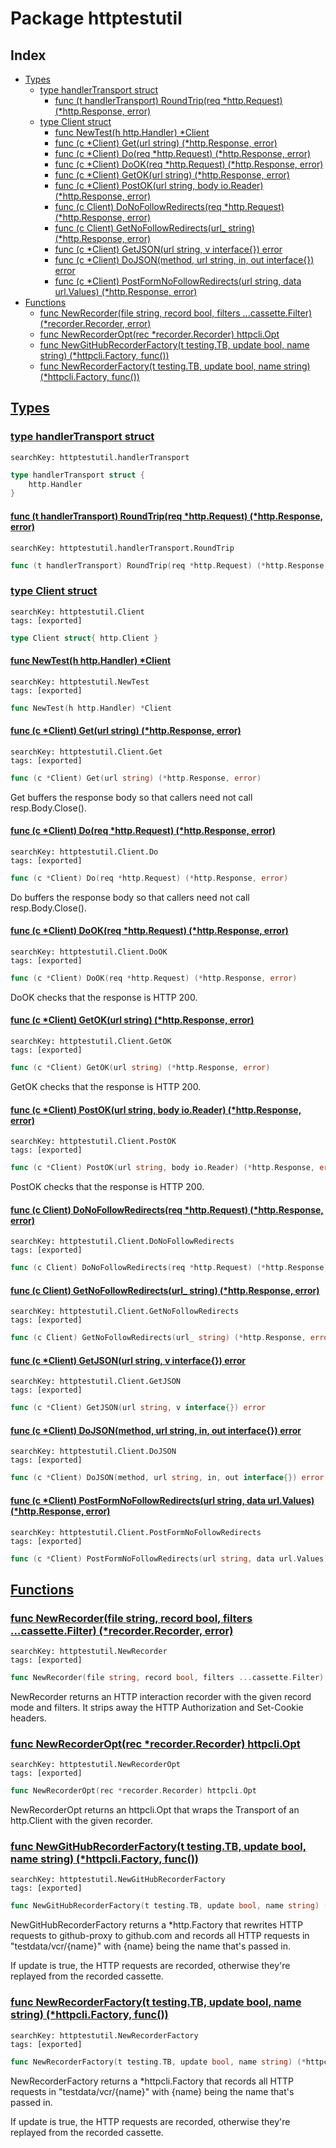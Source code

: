 # Package httptestutil

## Index

* [Types](#type)
    * [type handlerTransport struct](#handlerTransport)
        * [func (t handlerTransport) RoundTrip(req *http.Request) (*http.Response, error)](#handlerTransport.RoundTrip)
    * [type Client struct](#Client)
        * [func NewTest(h http.Handler) *Client](#NewTest)
        * [func (c *Client) Get(url string) (*http.Response, error)](#Client.Get)
        * [func (c *Client) Do(req *http.Request) (*http.Response, error)](#Client.Do)
        * [func (c *Client) DoOK(req *http.Request) (*http.Response, error)](#Client.DoOK)
        * [func (c *Client) GetOK(url string) (*http.Response, error)](#Client.GetOK)
        * [func (c *Client) PostOK(url string, body io.Reader) (*http.Response, error)](#Client.PostOK)
        * [func (c Client) DoNoFollowRedirects(req *http.Request) (*http.Response, error)](#Client.DoNoFollowRedirects)
        * [func (c Client) GetNoFollowRedirects(url_ string) (*http.Response, error)](#Client.GetNoFollowRedirects)
        * [func (c *Client) GetJSON(url string, v interface{}) error](#Client.GetJSON)
        * [func (c *Client) DoJSON(method, url string, in, out interface{}) error](#Client.DoJSON)
        * [func (c *Client) PostFormNoFollowRedirects(url string, data url.Values) (*http.Response, error)](#Client.PostFormNoFollowRedirects)
* [Functions](#func)
    * [func NewRecorder(file string, record bool, filters ...cassette.Filter) (*recorder.Recorder, error)](#NewRecorder)
    * [func NewRecorderOpt(rec *recorder.Recorder) httpcli.Opt](#NewRecorderOpt)
    * [func NewGitHubRecorderFactory(t testing.TB, update bool, name string) (*httpcli.Factory, func())](#NewGitHubRecorderFactory)
    * [func NewRecorderFactory(t testing.TB, update bool, name string) (*httpcli.Factory, func())](#NewRecorderFactory)


## <a id="type" href="#type">Types</a>

### <a id="handlerTransport" href="#handlerTransport">type handlerTransport struct</a>

```
searchKey: httptestutil.handlerTransport
```

```Go
type handlerTransport struct {
	http.Handler
}
```

#### <a id="handlerTransport.RoundTrip" href="#handlerTransport.RoundTrip">func (t handlerTransport) RoundTrip(req *http.Request) (*http.Response, error)</a>

```
searchKey: httptestutil.handlerTransport.RoundTrip
```

```Go
func (t handlerTransport) RoundTrip(req *http.Request) (*http.Response, error)
```

### <a id="Client" href="#Client">type Client struct</a>

```
searchKey: httptestutil.Client
tags: [exported]
```

```Go
type Client struct{ http.Client }
```

#### <a id="NewTest" href="#NewTest">func NewTest(h http.Handler) *Client</a>

```
searchKey: httptestutil.NewTest
tags: [exported]
```

```Go
func NewTest(h http.Handler) *Client
```

#### <a id="Client.Get" href="#Client.Get">func (c *Client) Get(url string) (*http.Response, error)</a>

```
searchKey: httptestutil.Client.Get
tags: [exported]
```

```Go
func (c *Client) Get(url string) (*http.Response, error)
```

Get buffers the response body so that callers need not call resp.Body.Close(). 

#### <a id="Client.Do" href="#Client.Do">func (c *Client) Do(req *http.Request) (*http.Response, error)</a>

```
searchKey: httptestutil.Client.Do
tags: [exported]
```

```Go
func (c *Client) Do(req *http.Request) (*http.Response, error)
```

Do buffers the response body so that callers need not call resp.Body.Close(). 

#### <a id="Client.DoOK" href="#Client.DoOK">func (c *Client) DoOK(req *http.Request) (*http.Response, error)</a>

```
searchKey: httptestutil.Client.DoOK
tags: [exported]
```

```Go
func (c *Client) DoOK(req *http.Request) (*http.Response, error)
```

DoOK checks that the response is HTTP 200. 

#### <a id="Client.GetOK" href="#Client.GetOK">func (c *Client) GetOK(url string) (*http.Response, error)</a>

```
searchKey: httptestutil.Client.GetOK
tags: [exported]
```

```Go
func (c *Client) GetOK(url string) (*http.Response, error)
```

GetOK checks that the response is HTTP 200. 

#### <a id="Client.PostOK" href="#Client.PostOK">func (c *Client) PostOK(url string, body io.Reader) (*http.Response, error)</a>

```
searchKey: httptestutil.Client.PostOK
tags: [exported]
```

```Go
func (c *Client) PostOK(url string, body io.Reader) (*http.Response, error)
```

PostOK checks that the response is HTTP 200. 

#### <a id="Client.DoNoFollowRedirects" href="#Client.DoNoFollowRedirects">func (c Client) DoNoFollowRedirects(req *http.Request) (*http.Response, error)</a>

```
searchKey: httptestutil.Client.DoNoFollowRedirects
tags: [exported]
```

```Go
func (c Client) DoNoFollowRedirects(req *http.Request) (*http.Response, error)
```

#### <a id="Client.GetNoFollowRedirects" href="#Client.GetNoFollowRedirects">func (c Client) GetNoFollowRedirects(url_ string) (*http.Response, error)</a>

```
searchKey: httptestutil.Client.GetNoFollowRedirects
tags: [exported]
```

```Go
func (c Client) GetNoFollowRedirects(url_ string) (*http.Response, error)
```

#### <a id="Client.GetJSON" href="#Client.GetJSON">func (c *Client) GetJSON(url string, v interface{}) error</a>

```
searchKey: httptestutil.Client.GetJSON
tags: [exported]
```

```Go
func (c *Client) GetJSON(url string, v interface{}) error
```

#### <a id="Client.DoJSON" href="#Client.DoJSON">func (c *Client) DoJSON(method, url string, in, out interface{}) error</a>

```
searchKey: httptestutil.Client.DoJSON
tags: [exported]
```

```Go
func (c *Client) DoJSON(method, url string, in, out interface{}) error
```

#### <a id="Client.PostFormNoFollowRedirects" href="#Client.PostFormNoFollowRedirects">func (c *Client) PostFormNoFollowRedirects(url string, data url.Values) (*http.Response, error)</a>

```
searchKey: httptestutil.Client.PostFormNoFollowRedirects
tags: [exported]
```

```Go
func (c *Client) PostFormNoFollowRedirects(url string, data url.Values) (*http.Response, error)
```

## <a id="func" href="#func">Functions</a>

### <a id="NewRecorder" href="#NewRecorder">func NewRecorder(file string, record bool, filters ...cassette.Filter) (*recorder.Recorder, error)</a>

```
searchKey: httptestutil.NewRecorder
tags: [exported]
```

```Go
func NewRecorder(file string, record bool, filters ...cassette.Filter) (*recorder.Recorder, error)
```

NewRecorder returns an HTTP interaction recorder with the given record mode and filters. It strips away the HTTP Authorization and Set-Cookie headers. 

### <a id="NewRecorderOpt" href="#NewRecorderOpt">func NewRecorderOpt(rec *recorder.Recorder) httpcli.Opt</a>

```
searchKey: httptestutil.NewRecorderOpt
tags: [exported]
```

```Go
func NewRecorderOpt(rec *recorder.Recorder) httpcli.Opt
```

NewRecorderOpt returns an httpcli.Opt that wraps the Transport of an http.Client with the given recorder. 

### <a id="NewGitHubRecorderFactory" href="#NewGitHubRecorderFactory">func NewGitHubRecorderFactory(t testing.TB, update bool, name string) (*httpcli.Factory, func())</a>

```
searchKey: httptestutil.NewGitHubRecorderFactory
tags: [exported]
```

```Go
func NewGitHubRecorderFactory(t testing.TB, update bool, name string) (*httpcli.Factory, func())
```

NewGitHubRecorderFactory returns a *http.Factory that rewrites HTTP requests to github-proxy to github.com and records all HTTP requests in "testdata/vcr/{name}" with {name} being the name that's passed in. 

If update is true, the HTTP requests are recorded, otherwise they're replayed from the recorded cassette. 

### <a id="NewRecorderFactory" href="#NewRecorderFactory">func NewRecorderFactory(t testing.TB, update bool, name string) (*httpcli.Factory, func())</a>

```
searchKey: httptestutil.NewRecorderFactory
tags: [exported]
```

```Go
func NewRecorderFactory(t testing.TB, update bool, name string) (*httpcli.Factory, func())
```

NewRecorderFactory returns a *httpcli.Factory that records all HTTP requests in "testdata/vcr/{name}" with {name} being the name that's passed in. 

If update is true, the HTTP requests are recorded, otherwise they're replayed from the recorded cassette. 

